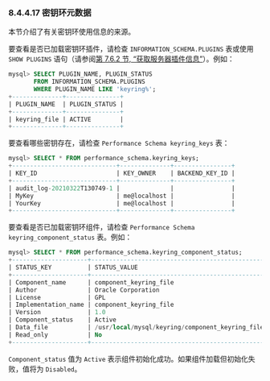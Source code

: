 ### 8.4.4.17 密钥环元数据

本节介绍了有关密钥环使用信息的来源。

要查看是否已加载密钥环插件，请检查 `INFORMATION_SCHEMA.PLUGINS` 表或使用 `SHOW PLUGINS` 语句（请参阅[第 7.6.2 节, “获取服务器插件信息”](#7.6.2)）。例如：

```sql
mysql> SELECT PLUGIN_NAME, PLUGIN_STATUS
       FROM INFORMATION_SCHEMA.PLUGINS
       WHERE PLUGIN_NAME LIKE 'keyring%';
+--------------+---------------+
| PLUGIN_NAME  | PLUGIN_STATUS |
+--------------+---------------+
| keyring_file | ACTIVE        |
+--------------+---------------+
```

要查看哪些密钥存在，请检查 `Performance Schema keyring_keys` 表：

```sql
mysql> SELECT * FROM performance_schema.keyring_keys;
+-----------------------------+--------------+----------------+
| KEY_ID                      | KEY_OWNER    | BACKEND_KEY_ID |
+-----------------------------+--------------+----------------+
| audit_log-20210322T130749-1 |              |                |
| MyKey                       | me@localhost |                |
| YourKey                     | me@localhost |                |
+-----------------------------+--------------+----------------+
```

要查看是否已加载密钥环组件，请检查 `Performance Schema keyring_component_status` 表。例如：

```sql
mysql> SELECT * FROM performance_schema.keyring_component_status;
+---------------------+-------------------------------------------------+
| STATUS_KEY          | STATUS_VALUE                                    |
+---------------------+-------------------------------------------------+
| Component_name      | component_keyring_file                          |
| Author              | Oracle Corporation                              |
| License             | GPL                                             |
| Implementation_name | component_keyring_file                          |
| Version             | 1.0                                             |
| Component_status    | Active                                          |
| Data_file           | /usr/local/mysql/keyring/component_keyring_file |
| Read_only           | No                                              |
+---------------------+-------------------------------------------------+
```

`Component_status` 值为 `Active` 表示组件初始化成功。如果组件加载但初始化失败，值将为 `Disabled`。